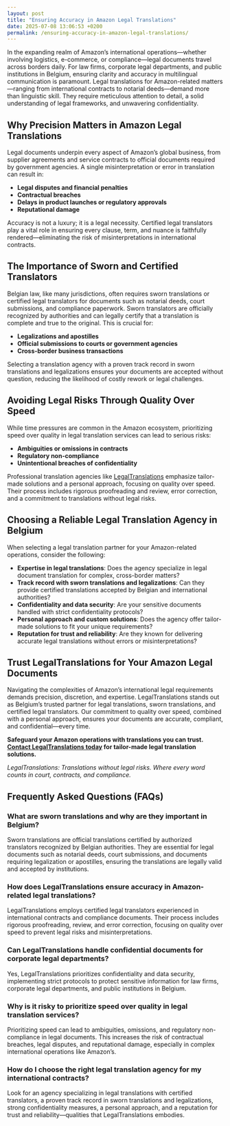 ```yaml
---
layout: post
title: "Ensuring Accuracy in Amazon Legal Translations"
date: 2025-07-08 13:06:53 +0200
permalink: /ensuring-accuracy-in-amazon-legal-translations/
---
```

In the expanding realm of Amazon’s international operations—whether involving logistics, e-commerce, or compliance—legal documents travel across borders daily. For law firms, corporate legal departments, and public institutions in Belgium, ensuring clarity and accuracy in multilingual communication is paramount. Legal translations for Amazon-related matters—ranging from international contracts to notarial deeds—demand more than linguistic skill. They require meticulous attention to detail, a solid understanding of legal frameworks, and unwavering confidentiality.

## Why Precision Matters in Amazon Legal Translations

Legal documents underpin every aspect of Amazon’s global business, from supplier agreements and service contracts to official documents required by government agencies. A single misinterpretation or error in translation can result in:

- **Legal disputes and financial penalties**
- **Contractual breaches**
- **Delays in product launches or regulatory approvals**
- **Reputational damage**

Accuracy is not a luxury; it is a legal necessity. Certified legal translators play a vital role in ensuring every clause, term, and nuance is faithfully rendered—eliminating the risk of misinterpretations in international contracts.

## The Importance of Sworn and Certified Translators

Belgian law, like many jurisdictions, often requires sworn translations or certified legal translators for documents such as notarial deeds, court submissions, and compliance paperwork. Sworn translators are officially recognized by authorities and can legally certify that a translation is complete and true to the original. This is crucial for:

- **Legalizations and apostilles**
- **Official submissions to courts or government agencies**
- **Cross-border business transactions**

Selecting a translation agency with a proven track record in sworn translations and legalizations ensures your documents are accepted without question, reducing the likelihood of costly rework or legal challenges.

## Avoiding Legal Risks Through Quality Over Speed

While time pressures are common in the Amazon ecosystem, prioritizing speed over quality in legal translation services can lead to serious risks:

- **Ambiguities or omissions in contracts**
- **Regulatory non-compliance**
- **Unintentional breaches of confidentiality**

Professional translation agencies like [LegalTranslations](https://www.legaltranslations.be/) emphasize tailor-made solutions and a personal approach, focusing on quality over speed. Their process includes rigorous proofreading and review, error correction, and a commitment to translations without legal risks.

## Choosing a Reliable Legal Translation Agency in Belgium

When selecting a legal translation partner for your Amazon-related operations, consider the following:

- **Expertise in legal translations**: Does the agency specialize in legal document translation for complex, cross-border matters?
- **Track record with sworn translations and legalizations**: Can they provide certified translations accepted by Belgian and international authorities?
- **Confidentiality and data security**: Are your sensitive documents handled with strict confidentiality protocols?
- **Personal approach and custom solutions**: Does the agency offer tailor-made solutions to fit your unique requirements?
- **Reputation for trust and reliability**: Are they known for delivering accurate legal translations without errors or misinterpretations?

## Trust LegalTranslations for Your Amazon Legal Documents

Navigating the complexities of Amazon’s international legal requirements demands precision, discretion, and expertise. LegalTranslations stands out as Belgium’s trusted partner for legal translations, sworn translations, and certified legal translators. Our commitment to quality over speed, combined with a personal approach, ensures your documents are accurate, compliant, and confidential—every time.

**Safeguard your Amazon operations with translations you can trust. [Contact LegalTranslations today](https://www.legaltranslations.be/) for tailor-made legal translation solutions.**

*LegalTranslations: Translations without legal risks. Where every word counts in court, contracts, and compliance.*

## Frequently Asked Questions (FAQs)

### What are sworn translations and why are they important in Belgium?

Sworn translations are official translations certified by authorized translators recognized by Belgian authorities. They are essential for legal documents such as notarial deeds, court submissions, and documents requiring legalization or apostilles, ensuring the translations are legally valid and accepted by institutions.

### How does LegalTranslations ensure accuracy in Amazon-related legal translations?

LegalTranslations employs certified legal translators experienced in international contracts and compliance documents. Their process includes rigorous proofreading, review, and error correction, focusing on quality over speed to prevent legal risks and misinterpretations.

### Can LegalTranslations handle confidential documents for corporate legal departments?

Yes, LegalTranslations prioritizes confidentiality and data security, implementing strict protocols to protect sensitive information for law firms, corporate legal departments, and public institutions in Belgium.

### Why is it risky to prioritize speed over quality in legal translation services?

Prioritizing speed can lead to ambiguities, omissions, and regulatory non-compliance in legal documents. This increases the risk of contractual breaches, legal disputes, and reputational damage, especially in complex international operations like Amazon’s.

### How do I choose the right legal translation agency for my international contracts?

Look for an agency specializing in legal translations with certified translators, a proven track record in sworn translations and legalizations, strong confidentiality measures, a personal approach, and a reputation for trust and reliability—qualities that LegalTranslations embodies.

<script type="application/ld+json">
{
  "@context": "https://schema.org",
  "@type": "BlogPosting",
  "headline": "Ensuring Accuracy in Amazon Legal Translations",
  "description": "LegalTranslations provides certified, high-accuracy legal translations for Amazon-related international contracts and official documents in Belgium, ensuring clarity and legal compliance.",
  "author": {
    "@type": "Person",
    "name": "LegalTranslations"
  },
  "publisher": {
    "@type": "Person",
    "name": "LegalTranslations"
  },
  "datePublished": "2024-06-01",
  "mainEntityOfPage": {
    "@type": "WebPage",
    "@id": "https://www.legaltranslations.be/blog/ensuring-accuracy-amazon-legal-translations"
  },
  "keywords": "Sworn translations, Legal translations, Multilingual communication, International contracts, Notarial deeds, Official documents, Legalizations & apostilles, Proofreading and review, Translation strategy, Translation agency, Quality over speed, Tailor-made solutions, Personal approach, Trust & reliability, Translations without legal risks, Error correction, Misinterpretations in international contracts, certified legal translators, accurate legal document translation",
  "articleSection": "Legal translation services",
  "inLanguage": "en",
  "url": "https://www.legaltranslations.be/blog/ensuring-accuracy-amazon-legal-translations"
}
</script>

<script type="application/ld+json">
{
  "@context": "https://schema.org",
  "@type": "FAQPage",
  "mainEntity": [
    {
      "@type": "Question",
      "name": "What are sworn translations and why are they important in Belgium?",
      "acceptedAnswer": {
        "@type": "Answer",
        "text": "Sworn translations are official translations certified by authorized translators recognized by Belgian authorities. They are essential for legal documents such as notarial deeds, court submissions, and documents requiring legalization or apostilles, ensuring the translations are legally valid and accepted by institutions."
      }
    },
    {
      "@type": "Question",
      "name": "How does LegalTranslations ensure accuracy in Amazon-related legal translations?",
      "acceptedAnswer": {
        "@type": "Answer",
        "text": "LegalTranslations employs certified legal translators experienced in international contracts and compliance documents. Their process includes rigorous proofreading, review, and error correction, focusing on quality over speed to prevent legal risks and misinterpretations."
      }
    },
    {
      "@type": "Question",
      "name": "Can LegalTranslations handle confidential documents for corporate legal departments?",
      "acceptedAnswer": {
        "@type": "Answer",
        "text": "Yes, LegalTranslations prioritizes confidentiality and data security, implementing strict protocols to protect sensitive information for law firms, corporate legal departments, and public institutions in Belgium."
      }
    },
    {
      "@type": "Question",
      "name": "Why is it risky to prioritize speed over quality in legal translation services?",
      "acceptedAnswer": {
        "@type": "Answer",
        "text": "Prioritizing speed can lead to ambiguities, omissions, and regulatory non-compliance in legal documents. This increases the risk of contractual breaches, legal disputes, and reputational damage, especially in complex international operations like Amazon’s."
      }
    },
    {
      "@type": "Question",
      "name": "How do I choose the right legal translation agency for my international contracts?",
      "acceptedAnswer": {
        "@type": "Answer",
        "text": "Look for an agency specializing in legal translations with certified translators, a proven track record in sworn translations and legalizations, strong confidentiality measures, a personal approach, and a reputation for trust and reliability—qualities that LegalTranslations embodies."
      }
    }
  ]
}
</script>